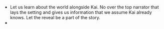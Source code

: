 - Let us learn about the world alongside Kai. No over the top narrator that lays the setting and gives us information that we assume Kai already knows. Let the reveal be a part of the story.
- 